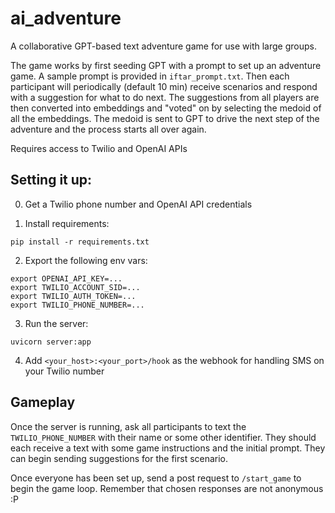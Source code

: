 # ai_adventure
A collaborative GPT-based text adventure game for use with large groups.

The game works by first seeding GPT with a prompt to set up an adventure game. A sample prompt is provided in `iftar_prompt.txt`. Then each participant will periodically (default 10 min) receive scenarios and respond with a suggestion for what to do next. The suggestions from all players are then converted into embeddings and "voted" on by selecting the medoid of all the embeddings. The medoid is sent to GPT to drive the next step of the adventure and the process starts all over again.

Requires access to Twilio and OpenAI APIs

## Setting it up:
0. Get a Twilio phone number and OpenAI API credentials

1. Install requirements:
```
pip install -r requirements.txt
```
2. Export the following env vars:
```
export OPENAI_API_KEY=...
export TWILIO_ACCOUNT_SID=...
export TWILIO_AUTH_TOKEN=...
export TWILIO_PHONE_NUMBER=...
```

3. Run the server:
```
uvicorn server:app
```

4. Add `<your_host>:<your_port>/hook` as the webhook for handling SMS on your Twilio number

## Gameplay

Once the server is running, ask all participants to text the `TWILIO_PHONE_NUMBER` with their name or some other identifier. They should each receive a text with some game instructions and the initial prompt. They can begin sending suggestions for the first scenario.

Once everyone has been set up, send a post request to `/start_game` to begin the game loop. Remember that chosen responses are not anonymous :P




